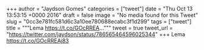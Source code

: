 
+++
author = "Jaydson Gomes"
categories = ["tweet"]
date = "Thu Oct 13 13:53:15 +0000 2016"
draft = false
image = "No media found for this Tweet"
slug = "0cc3e781fc581d6c3a10ee780688ecabc3f1d299"
tags = ["tweet"]
title = """Lema https://t.co/GOcRREA..."""
tweet = true
tweet_url = "https://twitter.com/jaydson/status/786565464596025344"
+++
Lema https://t.co/GOcRREAj83
